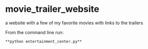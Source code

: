 # movie_trailer_website
a website with a few of my favorite movies with links to the trailers

From the command line run:

	**python entertainment_center.py**
